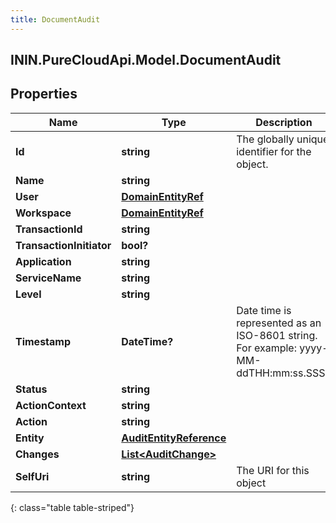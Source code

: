 ```yaml
---
title: DocumentAudit
---
```

## ININ.PureCloudApi.Model.DocumentAudit

## Properties

|Name | Type | Description | Notes|
|------------ | ------------- | ------------- | -------------|
| **Id** | **string** | The globally unique identifier for the object. | [optional] |
| **Name** | **string** |  | [optional] |
| **User** | [**DomainEntityRef**](DomainEntityRef.html) |  | [optional] |
| **Workspace** | [**DomainEntityRef**](DomainEntityRef.html) |  | [optional] |
| **TransactionId** | **string** |  | [optional] |
| **TransactionInitiator** | **bool?** |  | [optional] |
| **Application** | **string** |  | [optional] |
| **ServiceName** | **string** |  | [optional] |
| **Level** | **string** |  | [optional] |
| **Timestamp** | **DateTime?** | Date time is represented as an ISO-8601 string. For example: yyyy-MM-ddTHH:mm:ss.SSSZ | [optional] |
| **Status** | **string** |  | [optional] |
| **ActionContext** | **string** |  | [optional] |
| **Action** | **string** |  | [optional] |
| **Entity** | [**AuditEntityReference**](AuditEntityReference.html) |  | [optional] |
| **Changes** | [**List&lt;AuditChange&gt;**](AuditChange.html) |  | [optional] |
| **SelfUri** | **string** | The URI for this object | [optional] |
{: class="table table-striped"}


